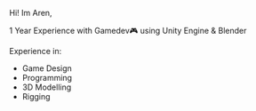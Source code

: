 Hi! Im Aren,

1 Year Experience with Gamedev🎮 using Unity Engine & Blender

Experience in:
- Game Design
- Programming
- 3D Modelling
- Rigging
